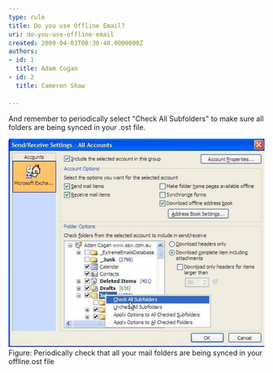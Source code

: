 ```yaml
---
type: rule
title: Do you use Offline Email?
uri: do-you-use-offline-email
created: 2009-04-03T08:30:40.0000000Z
authors:
- id: 1
  title: Adam Cogan
- id: 2
  title: Cameron Shaw

---
```


 ​​And remember to periodically select "Check All Subfolders" to make sure all folders are being synced in your .ost file.

![offline](offline.JPG)Figure: Periodically check that all your mail folders are being synced in your offline.ost file  
